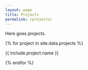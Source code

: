 ```yaml
---
layout: page
title: Projects
permalink: /projects/
---
```


Here goes projects.


{% for project in site.data.projects %}
  <p>{{ include.project.name }}</p>
{% endfor %}